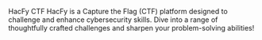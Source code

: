 HacFy CTF
HacFy is a Capture the Flag (CTF) platform designed to challenge and enhance cybersecurity skills. Dive into a range of thoughtfully crafted challenges and sharpen your problem-solving abilities!
